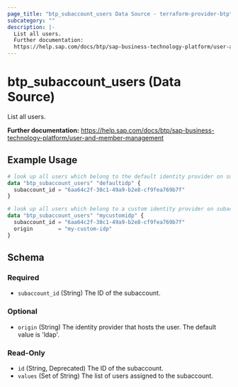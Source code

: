 ```yaml
---
page_title: "btp_subaccount_users Data Source - terraform-provider-btp"
subcategory: ""
description: |-
  List all users.
  Further documentation:
  https://help.sap.com/docs/btp/sap-business-technology-platform/user-and-member-management
---
```


# btp_subaccount_users (Data Source)

List all users.

__Further documentation:__
<https://help.sap.com/docs/btp/sap-business-technology-platform/user-and-member-management>

## Example Usage

```terraform
# look up all users which belong to the default identity provider on subaccount level
data "btp_subaccount_users" "defaultidp" {
  subaccount_id = "6aa64c2f-38c1-49a9-b2e8-cf9fea769b7f"
}

# look up all users which belong to a custom identity provider on subaccount level
data "btp_subaccount_users" "mycustomidp" {
  subaccount_id = "6aa64c2f-38c1-49a9-b2e8-cf9fea769b7f"
  origin        = "my-custom-idp"
}
```

<!-- schema generated by tfplugindocs -->
## Schema

### Required

- `subaccount_id` (String) The ID of the subaccount.

### Optional

- `origin` (String) The identity provider that hosts the user. The default value is 'ldap'.

### Read-Only

- `id` (String, Deprecated) The ID of the subaccount.
- `values` (Set of String) The list of users assigned to the subaccount.